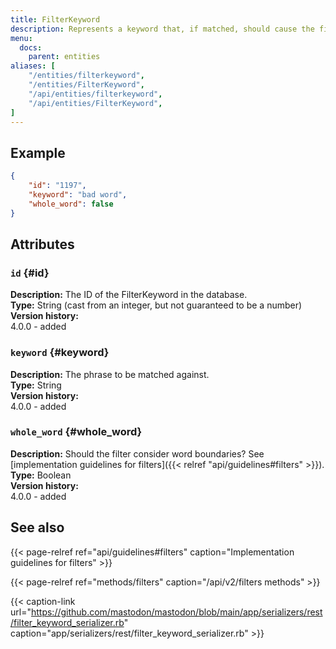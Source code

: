 ```yaml
---
title: FilterKeyword
description: Represents a keyword that, if matched, should cause the filter action to be taken.
menu:
  docs:
    parent: entities
aliases: [
	"/entities/filterkeyword",
	"/entities/FilterKeyword",
	"/api/entities/filterkeyword",
	"/api/entities/FilterKeyword",
]
---
```


## Example

```json
{
	"id": "1197",
	"keyword": "bad word",
	"whole_word": false
}
```

## Attributes

### `id` {#id}

**Description:** The ID of the FilterKeyword in the database.\
**Type:** String (cast from an integer, but not guaranteed to be a number)\
**Version history:**\
4.0.0 - added

### `keyword` {#keyword}

**Description:** The phrase to be matched against.\
**Type:** String\
**Version history:**\
4.0.0 - added

### `whole_word` {#whole_word}

**Description:** Should the filter consider word boundaries? See [implementation guidelines for filters]({{< relref "api/guidelines#filters" >}}).\
**Type:** Boolean\
**Version history:**\
4.0.0 - added

## See also

{{< page-relref ref="api/guidelines#filters" caption="Implementation guidelines for filters" >}}

{{< page-relref ref="methods/filters" caption="/api/v2/filters methods" >}}

{{< caption-link url="https://github.com/mastodon/mastodon/blob/main/app/serializers/rest/filter_keyword_serializer.rb" caption="app/serializers/rest/filter_keyword_serializer.rb" >}}